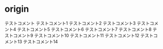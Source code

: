 # origin
テストコメント
テストコメント1
テストコメント2
テストコメント3
テストコメント4
テストコメント5
テストコメント6
テストコメント7
テストコメント8
テストコメント9
テストコメント10
テストコメント11
テストコメント12
テストコメント13
テストコメント14